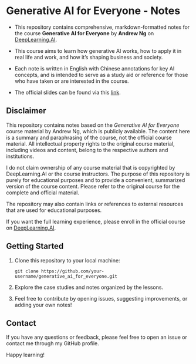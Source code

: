 # Generative AI for Everyone - Notes

- This repository contains comprehensive, markdown-formatted notes for the course **Generative AI for Everyone** by **Andrew Ng** on [DeepLearning.AI](https://www.deeplearning.ai/courses/generative-ai-for-everyone/).

- This course aims to learn how generative AI works, how to apply it in real life and work, and how it’s shaping business and society.

- Each note is written in English with Chinese annotations for key AI concepts, and is intended to serve as a study aid or reference for those who have taken or are interested in the course.

- The official slides can be found via this [link](https://community.deeplearning.ai/t/generative-ai-for-everyone-lecture-notes/481740).


## Disclaimer

This repository contains notes based on the *Generative AI for Everyone* course material by Andrew Ng, which is publicly available. The content here is a summary and paraphrasing of the course, not the official course material. All intellectual property rights to the original course material, including videos and content, belong to the respective authors and institutions.

I do not claim ownership of any course material that is copyrighted by DeepLearning.AI or the course instructors. The purpose of this repository is purely for educational purposes and to provide a convenient, summarized version of the course content. Please refer to the original course for the complete and official material.

The repository may also contain links or references to external resources that are used for educational purposes.

If you want the full learning experience, please enroll in the official course on [DeepLearning.AI](https://www.deeplearning.ai/courses/generative-ai-for-everyone/).


## Getting Started

1. Clone this repository to your local machine:
    ```
    git clone https://github.com/your-username/generative_ai_for_everyone.git
    ```

2. Explore the case studies and notes organized by the lessons.

3. Feel free to contribute by opening issues, suggesting improvements, or adding your own notes!

## Contact

If you have any questions or feedback, please feel free to open an issue or contact me through my GitHub profile.

Happy learning!
